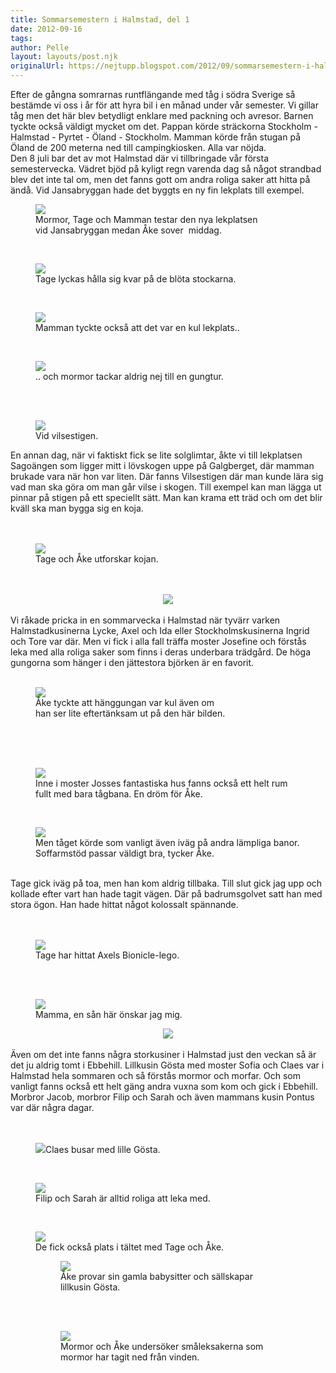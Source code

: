 ```yaml
---
title: Sommarsemestern i Halmstad, del 1
date: 2012-09-16
tags: 	
author: Pelle
layout: layouts/post.njk
originalUrl: https://nejtupp.blogspot.com/2012/09/sommarsemestern-i-halmstad-del-1.html
---
```


Efter de gångna somrarnas runtflängande med tåg i södra Sverige så bestämde vi oss i år för att hyra bil i en månad under vår semester. Vi gillar tåg men det här blev betydligt enklare med packning och avresor. Barnen tyckte också väldigt mycket om det. Pappan körde sträckorna Stockholm - Halmstad - Pyrtet - Öland - Stockholm. Mamman körde från stugan på Öland de 200 meterna ned till campingkiosken. Alla var nöjda.<br>Den 8 juli bar det av mot Halmstad där vi tillbringade vår första semestervecka. Vädret bjöd på kyligt regn varenda dag så något strandbad blev det inte tal om, men det fanns gott om andra roliga saker att hitta på ändå. Vid Jansabryggan hade det byggts en ny fin lekplats till exempel.</div><br>

<figure>
	<img src="../../../../img/Ebbehill+-+Lekplats+vid+Jensabryggan-5C5C5607.jpg">
	<figcaption>Mormor, Tage och Mamman testar den nya lekplatsen <br>vid Jansabryggan medan Åke sover  middag.</figcaption>
</figure><br>

<figure>
	<img src="../../../../img/Ebbehill+-+Lekplats+vid+Jensabryggan-5C5C5598.jpg">
	<figcaption>Tage lyckas hålla sig kvar på de blöta stockarna.</figcaption>
</figure><br>

<figure>
	<img src="../../../../img/Ebbehill+-+Lekplats+vid+Jensabryggan-5C5C5610.jpg">
	<figcaption>Mamman tyckte också att det var en kul lekplats..</figcaption>
</figure><br>

<figure>
	<img src="../../../../img/Ebbehill+-+Lekplats+vid+Jensabryggan-5C5C5619.jpg">
	<figcaption>.. och mormor tackar aldrig nej till en gungtur.</figcaption>
</figure><br><br>

<figure>
	<img src="../../../../img/Ebbehill+-+Pa%CC%8A+Galgberget-5C5C5688.jpg">
	<figcaption>Vid vilsestigen.</figcaption>
</figure>En annan dag, när vi faktiskt fick se lite solglimtar, åkte vi till lekplatsen Sagoängen som ligger mitt i lövskogen uppe på Galgberget, där mamman brukade vara när hon var liten. Där fanns Vilsestigen där man kunde lära sig vad man ska göra om man går vilse i skogen. Till exempel kan man lägga ut pinnar på stigen på ett speciellt sätt. Man kan krama ett träd och om det blir kväll ska man bygga sig en koja.<br><br><br>

<figure>
	<img src="../../../../img/Ebbehill+-+Pa%CC%8A+Galgberget-5C5C5690.jpg">
	<figcaption>Tage och Åke utforskar kojan.</figcaption>
</figure><br><br><div class="separator" style="clear: both; text-align: center;"><img src="../../../../img/Ebbehill+-+Hos+Josefin-5C5C5705.jpg"></div><br>Vi råkade pricka in en sommarvecka i Halmstad när tyvärr varken Halmstadkusinerna Lycke, Axel och Ida eller Stockholmskusinerna Ingrid och Tore var där. Men vi fick i alla fall träffa moster Josefine och förstås leka med alla roliga saker som finns i deras underbara trädgård. De höga gungorna som hänger i den jättestora björken är en favorit.<br><br>

<figure>
	<img src="../../../../img/Ebbehill+-+Hos+Josefin-5C5C5702.jpg">
	<figcaption>Åke tyckte att hänggungan var kul även om <br>han ser lite eftertänksam ut på den här bilden.</figcaption>
</figure><br><br><br>

<figure>
	<img src="../../../../img/Ebbehill+-+Hos+Josefin-5C5C5727.jpg">
	<figcaption>Inne i moster Josses fantastiska hus fanns också ett helt rum fullt med bara tågbana. En dröm för Åke.</figcaption>
</figure><br>

<figure>
	<img src="../../../../img/Ebbehill+-+Hos+Josefin-5C5C5724.jpg">
	<figcaption>Men tåget körde som vanligt även iväg på andra lämpliga banor. Soffarmstöd passar väldigt bra, tycker Åke.</figcaption>
</figure><br>Tage gick iväg på toa, men han kom aldrig tillbaka. Till slut gick jag upp och kollade efter vart han hade tagit vägen. Där på badrumsgolvet satt han med stora ögon. Han hade hittat något kolossalt spännande.<br><br><br>

<figure>
	<img src="../../../../img/Ebbehill+-+Hos+Josefin-5C5C5736.jpg">
	<figcaption>Tage har hittat Axels Bionicle-lego.</figcaption>
</figure><br><br>

<figure>
	<img src="../../../../img/Ebbehill+-+Hos+Josefin-5C5C5729.jpg">
	<figcaption>Mamma, en sån här önskar jag mig.</figcaption>
</figure><div class="separator" style="clear: both; text-align: center;"><img src="../../../../img/Ebbehill+-+allma%CC%88nt-5C5C5651.jpg"></div><br>Även om det inte fanns några storkusiner i Halmstad just den veckan så är det ju aldrig tomt i Ebbehill. Lillkusin Gösta med moster Sofia och Claes var i Halmstad hela sommaren och så förstås mormor och morfar. Och som vanligt fanns också ett helt gäng andra vuxna som kom och gick i Ebbehill. Morbror Jacob, morbror Filip och Sarah och även mammans kusin Pontus var där några dagar.<br><br><br>

<figure>
	<img src="../../../../img/Ebbehill+-+Jakobs+30-a%25CC%258Arskalas-5C5C5785.jpg"></td></tr><tr><td class="tr-caption" style="text-align: center;">Claes busar med lille Gösta.</figcaption>
</figure>

<br>

<figure>
	<img src="../../../../img/Ebbehill+-+allma%CC%88nt-5C5C5653.jpg">
	<figcaption>Filip och Sarah är alltid roliga att leka med.</figcaption>
</figure><br>

<figure>
	<img src="../../../../img/Ebbehill+-+allma%CC%88nt-5C5C5577.jpg">
	<figcaption>De fick också plats i tältet med Tage och Åke.</figcaption>
</figure>

<figure>
	

<figure>
	<img src="../../../../img/Ebbehill+-+Jakobs+30-a%25CC%258Arskalas-5C5C5755.jpg">
	<figcaption>Åke provar sin gamla babysitter och sällskapar lillkusin Gösta.</figcaption>
</figure>

</div><br><br>

<figure>
	<img src="../../../../img/Ebbehill+-+allma%CC%88nt-5C5C5660.jpg">
	<figcaption>Mormor och Åke undersöker småleksakerna som mormor har tagit ned från vinden.</figcaption>
</figure>
